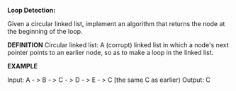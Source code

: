**Loop Detection:** 

Given a circular linked list, implement an algorithm that returns the node at the
beginning of the loop.

**DEFINITION**
Circular linked list: A (corrupt) linked list in which a node's next pointer points to an earlier node, so
as to make a loop in the linked list.

**EXAMPLE**

Input: A - > B - > C - > D - > E - > C [the same C as earlier)
Output: C 